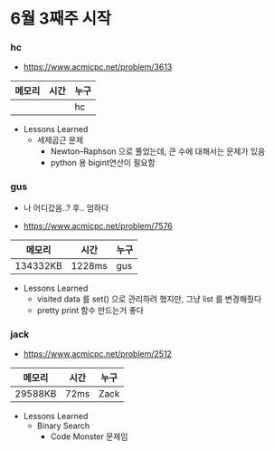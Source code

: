 # 6월 3째주 시작

### hc

- https://www.acmicpc.net/problem/3613

|메모리|시간|누구|
|--|--|--|
|||hc|

- Lessons Learned
  - 세제곱근 문제
    - Newton–Raphson 으로 풀었는데, 큰 수에 대해서는 문제가 있음
    - python 용 bigint연산이 필요함


### gus

- 나 어디갔음..? 후.. 엄하다

- https://www.acmicpc.net/problem/7576

|메모리|시간|누구|
|--|--|--|
|134332KB|1228ms|gus|

- Lessons Learned
  - visited data 를 set() 으로 관리하려 했지만, 그냥 list 를 변경해줬다
  - pretty print 함수 만드는거 좋다

### jack

- https://www.acmicpc.net/problem/2512

|메모리|시간|누구|
|--|--|--|
|29588KB|72ms|Zack|

- Lessons Learned
  - Binary Search
    - Code Monster 문제임  